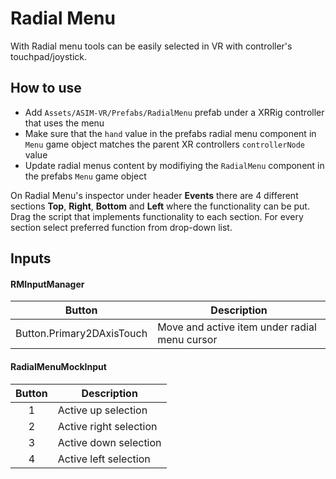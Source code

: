 # Radial Menu
With Radial menu tools can be easily selected in VR with controller's touchpad/joystick. 

## How to use
- Add `Assets/ASIM-VR/Prefabs/RadialMenu` prefab under a XRRig controller that uses the menu
- Make sure that the `hand` value in the prefabs radial menu component in `Menu` game object matches the parent XR controllers `controllerNode` value
- Update radial menus content by modifiying the `RadialMenu` component in the prefabs `Menu` game object

On Radial Menu's inspector under header **Events** there are 4 different sections **Top**, **Right**, **Bottom** and **Left** where the functionality can be put. 
Drag the script that implements functionality to each section. For every section select preferred function from drop-down list.

## Inputs
#### RMInputManager
| Button                    | Description                                   |
| ---                       | ---                                           |
| Button.Primary2DAxisTouch | Move and active item under radial menu cursor |

#### RadialMenuMockInput
| Button | Description            |
| :-:    | ---                    |
| 1      | Active up selection    |
| 2      | Active right selection |
| 3      | Active down selection  |
| 4      | Active left selection  |